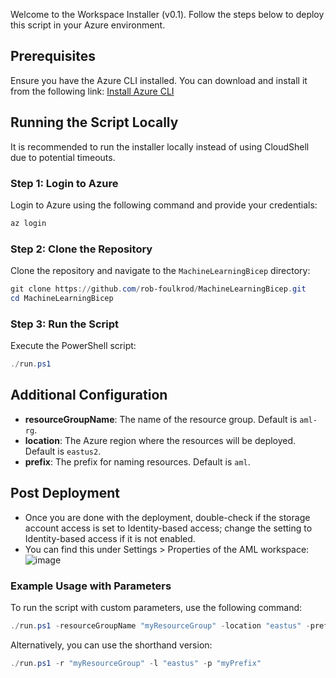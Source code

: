 Welcome to the Workspace Installer (v0.1). Follow the steps below to deploy this script in your Azure environment.

## Prerequisites

Ensure you have the Azure CLI installed. You can download and install it from the following link:
[Install Azure CLI](https://learn.microsoft.com/en-us/cli/azure/install-azure-cli-windows?tabs=azure-cli)

## Running the Script Locally

It is recommended to run the installer locally instead of using CloudShell due to potential timeouts.

### Step 1: Login to Azure

Login to Azure using the following command and provide your credentials:
```powershell
az login
```

### Step 2: Clone the Repository

Clone the repository and navigate to the `MachineLearningBicep` directory:
```powershell
git clone https://github.com/rob-foulkrod/MachineLearningBicep.git
cd MachineLearningBicep
```

### Step 3: Run the Script

Execute the PowerShell script:
```powershell
./run.ps1
```

## Additional Configuration

- **resourceGroupName**: The name of the resource group. Default is `aml-rg`.
- **location**: The Azure region where the resources will be deployed. Default is `eastus2`.
- **prefix**: The prefix for naming resources. Default is `aml`.
## Post Deployment
- Once you are done with the deployment, double-check if the storage account access is set to Identity-based access; change the setting to Identity-based access if it is not enabled.
- You can find this under Settings > Properties of the AML workspace:
  ![image](https://github.com/user-attachments/assets/aa018202-2185-4de8-a4b9-6c2b84c2b854)


### Example Usage with Parameters

To run the script with custom parameters, use the following command:

```powershell
./run.ps1 -resourceGroupName "myResourceGroup" -location "eastus" -prefix "myPrefix"
```

Alternatively, you can use the shorthand version:

```powershell
./run.ps1 -r "myResourceGroup" -l "eastus" -p "myPrefix"
```

